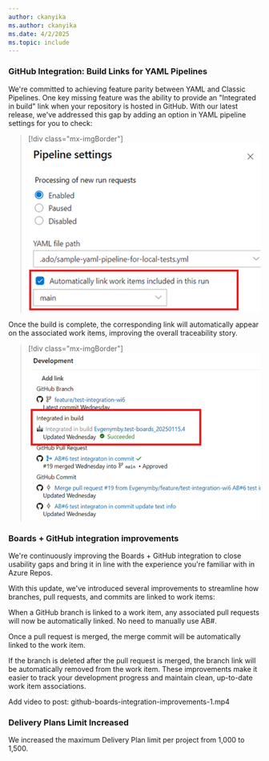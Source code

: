 ```yaml
---
author: ckanyika
ms.author: ckanyika
ms.date: 4/2/2025
ms.topic: include
---
```


### GitHub Integration: Build Links for YAML Pipelines

We're committed to achieving feature parity between YAML and Classic Pipelines. One key missing feature was the ability to provide an "Integrated in build" link when your repository is hosted in GitHub. With our latest release, we've addressed this gap by adding an option in YAML pipeline settings for you to check:

> [!div class="mx-imgBorder"]
> [![Screenshot of automatically link work items.](../../media/252-boards-01.png "Screenshot of automatically link work items")](../../media/252-boards-01.png#lightbox)

Once the build is complete, the corresponding link will automatically appear on the associated work items, improving the overall traceability story.

> [!div class="mx-imgBorder"]
> [![Screenshot of integrated in build.](../../media/252-boards-02.png "Screenshot of integrated in build")](../../media/252-boards-02.png#lightbox)

### Boards + GitHub integration improvements

We're continuously improving the Boards + GitHub integration to close usability gaps and bring it in line with the experience you're familiar with in Azure Repos.

With this update, we've introduced several improvements to streamline how branches, pull requests, and commits are linked to work items:

When a GitHub branch is linked to a work item, any associated pull requests will now be automatically linked. No need to manually use AB#.

Once a pull request is merged, the merge commit will be automatically linked to the work item.

If the branch is deleted after the pull request is merged, the branch link will be automatically removed from the work item.
These improvements make it easier to track your development progress and maintain clean, up-to-date work item associations.

Add video to post: 
github-boards-integration-improvements-1.mp4

### Delivery Plans Limit Increased

We increased the maximum Delivery Plan limit per project from 1,000 to 1,500.
